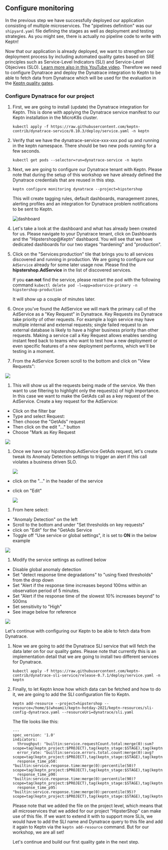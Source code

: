 ## Configure monitoring

In the previous step we have successfully deployed our application consisting of multiple microservices. The "pipelines definition" was our `shipyard.yaml` file defining the stages as well as deployment and testing strategies. As you might see, there is actually no pipeline code to write with Keptn!

Now that our application is already deployed, we want to strengthen our deployment process by including automated quality gates based on SRE principles such as Service-Level Indicators (SLI) and Service-Level Objecives (SLO). [Learn more also in this YouTube video](https://www.youtube.com/watch?v=650Gn--XEQE). 
Therefore we need to configure Dynatrace and deploy the Dynatrace integration to Keptn to be able to fetch data from Dynatrace which will be used for the evaluation in the [Keptn quality gates](https://keptn.sh/docs/0.7.x/quality_gates/).

### Configure Dynatrace for our project

1. First, we are going to install (update) the Dynatrace integration for Keptn. This is done with applying the Dynatrace service manifest to our Keptn installation in the MicroK8s cluster.
    ```
    kubectl apply -f https://raw.githubusercontent.com/keptn-contrib/dynatrace-service/0.10.3/deploy/service.yaml -n keptn
    ```

1. Verify that we have the dynatrace-service-xxx-xxx pod up and running in the keptn namespace. There should be two new pods running for a few seconds. 
    ```
    kubectl get pods --selector=run=dynatrace-service -n keptn 
    ```


1. Next, we are going to configure our Dynatrace tenant with Keptn. Please note that during the setup of this workshop we have already defined the Dynatrace credentials that are reused in this step.
    ```
    keptn configure monitoring dynatrace --project=hipstershop
    ```

    This will create tagging rules, default dashboards, management zones, alerting profiles and an integration for Dynatrace problem notifications to be sent to Keptn. 

    ![dashboard](../../assets/images/dt-dashboard.png) 

1. Let's take a look at the dashboard and what has already been created for us. Please navigate to your Dynatrace tenant, click on Dashboards and the "Hipstershop@Keptn" dashbaord. You will see that we have dedicated dashboards for our two stages "hardening" and "production". 

1. Click on the "Services:production" tile that brings you to all services discovered and running in production. We are going to configure our `AdService` already for some later usage now. Please find the **hipstershop.AdService** in the list of discovered services.

    If you **can not** find the service, please restart the pod with the following command `kubectl delete pod -l=app=adservice-primary -n hipstershop-production`

    It will show up a couple of minutes later.


1. Once you've found the AdService we will mark the primary call of the AdService as a "Key Request" in Dynatrace. Key Requests ins Dynatrace take priority of other requests. For example a login service may have multiple internal and external requests; single failed request to an external database is likely to have a higher business priority than other requests. Making a service call a Key Request allows enables sending instant feed back to teams who want to test how a new deployment or even specific features of a new deployment performs, which we'll be testing in a moment. 

1. From the AdService Screen scroll to the bottom and click on "View Requests":

 ![](../../assets/images/view-requests.png)

1. This will show us all the requests being made of the service. We then want to use filtering to highlight only the request(s) of high importance. In this case we want to make the GetAds call as a key request of the AdService. Create a key request for the AdService:

- Click on the filter bar 
- Type and select Request:
- Then choose the "GetAds" request 
- Then click on the edit "..." button
- Choose "Mark as Key Request

 ![](../../assets/images/make-key-request.png)

1. Once we have our hipstershop.AdService GetAds request, let's create tweak its Anomaly Detection settings to trigger an alert if this call violates a business driven SLO.

    ![](./assets/dt-adservice.png)

- click on the "..." in the header of the service
- click on  "Edit"

    ![](../../assets/images/edit-settings.png)

1. From here select:

- "Anomaly Detection" on the left
- Scroll to the bottom and under "Set thresholds on key requests" 
- click on "Edit" for the "GetAds Service
- Toggle off "Use service or global settings", it is set to **ON** in the below example

![](../../assets/images/key-request-thresholds.png)


1. Modify the service settings as outlined below

- Disable global anomaly detection
- Set "detect response time degradations" to "using fixed thresholds" from the drop down
- Set "Alert if the response time increases beyond 100ms within an observation period of 5 minutes.
- Set "Alert if the response time of the slowest 10% increases beyond" to 500ms
- Set sensitivity to "High"
- See image below for reference

![](../../assets/images/getAds-override.png)


Let's continue with configuring our Keptn to be able to fetch data from Dynatrace.

1. Now we are going to add the Dynatrace SLI service that will fetch the data later on for our quality gates. Please note that currently this is an implementation detail that we are going to install two different services for Dynatrace. 
    ```
    kubectl apply -f https://raw.githubusercontent.com/keptn-contrib/dynatrace-sli-service/release-0.7.1/deploy/service.yaml -n keptn
    ```

1. Finally, to let Keptn know how which data can be fetched and how to do it, we are going to add the SLI configuration file to Keptn. 
    ```
    keptn add-resource --project=hipstershop --resource=/home/$(whoami)/keptn-hotday-2021/keptn-resources/sli-config-dynatrace.yaml --resourceUri=dynatrace/sli.yaml
    ```

    The file looks like this:
    ```
    ---
    spec_version: '1.0'
    indicators:
      throughput: "builtin:service.requestCount.total:merge(0):sum?scope=tag(keptn_project:$PROJECT),tag(keptn_stage:$STAGE),tag(keptn_service:$SERVICE),tag(keptn_deployment:$DEPLOYMENT)"
      error_rate: "builtin:service.errors.total.count:merge(0):avg?scope=tag(keptn_project:$PROJECT),tag(keptn_stage:$STAGE),tag(keptn_service:$SERVICE),tag(keptn_deployment:$DEPLOYMENT)"
      response_time_p50: "builtin:service.response.time:merge(0):percentile(50)?scope=tag(keptn_project:$PROJECT),tag(keptn_stage:$STAGE),tag(keptn_service:$SERVICE),tag(keptn_deployment:$DEPLOYMENT)"
      response_time_p90: "builtin:service.response.time:merge(0):percentile(90)?scope=tag(keptn_project:$PROJECT),tag(keptn_stage:$STAGE),tag(keptn_service:$SERVICE),tag(keptn_deployment:$DEPLOYMENT)"
      response_time_p95: "builtin:service.response.time:merge(0):percentile(95)?scope=tag(keptn_project:$PROJECT),tag(keptn_stage:$STAGE),tag(keptn_service:$SERVICE),tag(keptn_deployment:$DEPLOYMENT)"
    ```

    Please note that we added the file on the project level, which means that all microservices that we added for our project "HipsterShop" can make use of this file. If we want to extend it with to support more SLIs, we would have to add the SLI name and Dynatrace query to this file and add it again to Keptn via the `keptn add-resource` command. But for our workshop, we are all set! 

    Let's continue and build our first quality gate in the next step.
